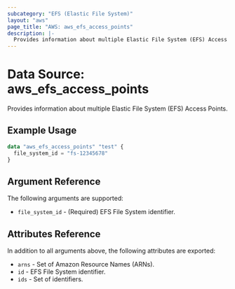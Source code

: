 ```yaml
---
subcategory: "EFS (Elastic File System)"
layout: "aws"
page_title: "AWS: aws_efs_access_points"
description: |-
  Provides information about multiple Elastic File System (EFS) Access Points.
---
```


# Data Source: aws_efs_access_points

Provides information about multiple Elastic File System (EFS) Access Points.

## Example Usage

```terraform
data "aws_efs_access_points" "test" {
  file_system_id = "fs-12345678"
}
```

## Argument Reference

The following arguments are supported:

* `file_system_id` - (Required) EFS File System identifier.

## Attributes Reference

In addition to all arguments above, the following attributes are exported:

* `arns` - Set of Amazon Resource Names (ARNs).
* `id` - EFS File System identifier.
* `ids` - Set of identifiers.
